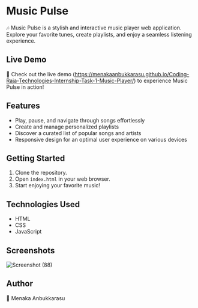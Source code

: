 # Music Pulse

🎶 Music Pulse is a stylish and interactive music player web application. Explore your favorite tunes, create playlists, and enjoy a seamless listening experience.

## Live Demo

🚀 Check out the live demo (https://menakaanbukkarasu.github.io/Coding-Raja-Technologies-Internship-Task-1-Music-Player/) to experience Music Pulse in action!

## Features

- Play, pause, and navigate through songs effortlessly
- Create and manage personalized playlists
- Discover a curated list of popular songs and artists
- Responsive design for an optimal user experience on various devices

## Getting Started

1. Clone the repository.
2. Open `index.html` in your web browser.
3. Start enjoying your favorite music!

## Technologies Used

- HTML
- CSS 
- JavaScript

## Screenshots
![Screenshot (88)](https://github.com/MENAKAANBUKKARASU/Coding-Raja-Technologies-Internship-Task-1-Music-Player/assets/113598770/3c5d6565-0fea-4e60-9374-17da55d66935)



## Author

👤 Menaka Anbukkarasu

